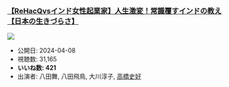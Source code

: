 ### [【ReHacQvsインド女性起業家】人生激変！常識覆すインドの教え【日本の生きづらさ】](https://www.youtube.com/watch?v=zgyyLML4Dsw)
[![](https://img.youtube.com/vi/zgyyLML4Dsw/sddefault.jpg)](https://www.youtube.com/watch?v=zgyyLML4Dsw)
-   公開日: 2024-04-08
-   視聴数: 31,165
-   **いいね数: 421**
-   出演者: 八田舞, 八田飛鳥, 大川淳子, [高橋史好](/rehacq_fan/people/高橋史好 "wikilink")

